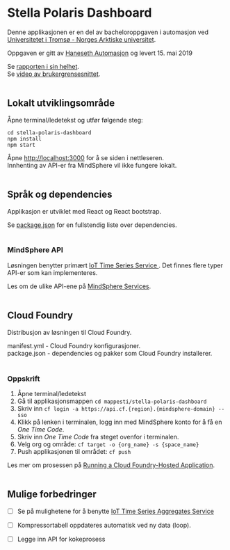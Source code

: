 # Stella Polaris Dashboard
Denne applikasjonen er en del av bacheloroppgaven i automasjon ved [Universitetet i Tromsø - Norges Arktiske universitet](https://uit.no/startsida).<br>

Oppgaven er gitt av [Haneseth Automasjon](automasjon.haneseth.no) og levert 15. mai 2019<br>

Se [rapporten i sin helhet](https://#).<br>
Se [video av brukergrensesnittet](https://#).<br>
<br>
## Lokalt utviklingsområde

Åpne terminal/ledetekst og utfør følgende steg:
```
cd stella-polaris-dashboard
npm install
npm start
```

Åpne [http://localhost:3000](http://localhost:3000) for å se siden i nettleseren.<br>
Innhenting av API-er fra MindSphere vil ikke fungere lokalt.<br>
<br>
## Språk og dependencies
Applikasjon er utviklet med React og React bootstrap.<br>

Se [package.json](package.json) for en fullstendig liste over dependencies.<br>
<br>

### MindSphere API
Løsningen benytter primært [IoT Time Series Service ](https://developer.mindsphere.io/apis/index.html). Det finnes flere typer API-er som kan implementeres.<br>

Les om de ulike API-ene på [MindSphere Services](https://developer.mindsphere.io/apis/index.html).<br>
<br>
## Cloud Foundry

Distribusjon av løsningen til Cloud Foundry.<br>

manifest.yml - Cloud Foundry konfigurasjoner.<br>
package.json - dependencies og pakker som Cloud Foundry installerer.<br>
<br>
### Oppskrift

1. Åpne terminal/ledetekst
2. Gå til applikasjonsmappen `cd mappesti/stella-polaris-dashboard`
2. Skriv inn `cf login -a https://api.cf.{region}.{mindsphere-domain} --sso`
3. Klikk på lenken i terminalen, logg inn med MindSphere konto for å få en <i>One Time Code</i>.
4. Skriv inn <i>One Time Code</i> fra steget ovenfor i terminalen.
5. Velg org og område: `cf target -o {org_name} -s {space_name}`
7. Push applikasjonen til området: `cf push`


Les mer om prosessen på [Running a Cloud Foundry-Hosted Application](https://developer.mindsphere.io/howto/howto-cf-running-app.html).<br>
<br>
## Mulige forbedringer

- [ ] Se på mulighetene for å benytte [IoT Time Series Aggregates Service](https://developer.mindsphere.io/apis/iot-iottsaggregates/api-iottsaggregates-overview.html)
- [ ] Kompressortabell oppdateres automatisk ved ny data (loop).
- [ ] Legge inn API for kokeprosess

